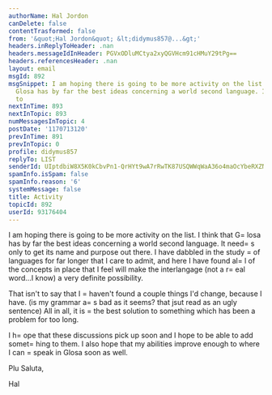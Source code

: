 ```yaml
---
authorName: Hal Jordon
canDelete: false
contentTrasformed: false
from: '&quot;Hal Jordon&quot; &lt;didymus857@...&gt;'
headers.inReplyToHeader: .nan
headers.messageIdInHeader: PGVxODluMCtya2xyQGVHcm91cHMuY29tPg==
headers.referencesHeader: .nan
layout: email
msgId: 892
msgSnippet: I am hoping there is going to be more activity on the list. I think that
  Glosa has by far the best ideas concerning a world second language. It needs only
  to
nextInTime: 893
nextInTopic: 893
numMessagesInTopic: 4
postDate: '1170713120'
prevInTime: 891
prevInTopic: 0
profile: didymus857
replyTo: LIST
senderId: UIptdbiW8X5K0kCbvPn1-QrHYt9wA7rRwTK87USQWWqWaA36o4maOcYbeRXZNH4XWHmfKUqV1e-EC--eQLY7t_WmebBC3Hyh17k
spamInfo.isSpam: false
spamInfo.reason: '6'
systemMessage: false
title: Activity
topicId: 892
userId: 93176404
---
```


I am hoping there is going to be more activity on the list. I think 
that G=
losa has by far the best ideas concerning a world second 
language. It need=
s only to get its name and purpose out there. I have 
dabbled in the study =
of languages for far longer that I care to 
admit, and here I have found al=
l of the concepts in place that I feel 
will make the interlangage (not a r=
eal word...I know) a very definite 
possibility.

That isn't to say that I =
haven't found a couple things I'd change, 
because I have. (is my grammar a=
s bad as it seems? that jsut read as 
an ugly sentence)  All in all, it is =
the best solution to something 
which has been a problem for too long.

I h=
ope that these discussions pick up soon and I hope to be able to 
add somet=
hing to them. I also hope that my abilities improve enough 
to where I can =
speak in Glosa soon as well.

Plu Saluta,


Hal


